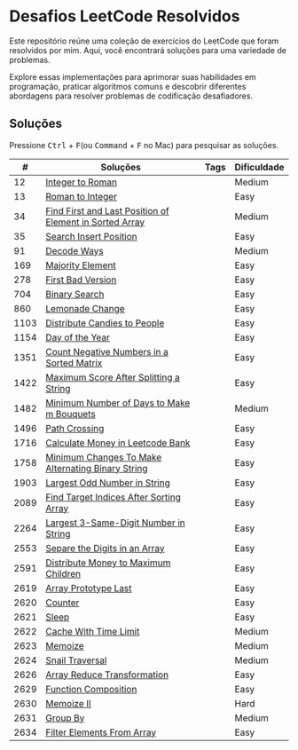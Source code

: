 
# Desafios LeetCode Resolvidos

Este repositório reúne uma coleção de exercícios do LeetCode que foram resolvidos por mim. Aqui, você encontrará soluções para uma variedade de problemas.

Explore essas implementações para aprimorar suas habilidades em programação, praticar algoritmos comuns e descobrir diferentes abordagens para resolver problemas de codificação desafiadores.

## Soluções

Pressione <kbd>Ctrl</kbd> + <kbd>F</kbd>(ou <kbd>Command</kbd> + <kbd>F</kbd> no Mac) para pesquisar as soluções.

| #    | Soluções                                                                                                                                                                 | Tags | Dificuldade |
| ---- | ------------------------------------------------------------------------------------------------------------------------------------------------------------------------ | ---- | ----------- |
| 12   | [Integer to Roman](/solutions/12%20-%20Integer%20to%20Roman.js)                                                                                               |      | Medium      |
| 13   | [Roman to Integer](/solutions/13%20-%20Roman%20to%20Integer.js)                                                                                               |      | Easy        |
| 34   | [Find First and Last Position of Element in Sorted Array](/solutions/34%20-%20Find%20First%20and%20Last%20Position%20of%20Element%20in%20Sorted%20Array.js) |      | Medium      |
| 35   | [Search Insert Position](/solutions/35%20-%20Search%20Insert%20Position.js)                                                                                   |      | Easy        |
| 91   | [Decode Ways](/solutions/91%20-%20Decode%20Ways.js)                                                                                   |      | Medium        |
| 169   | [Majority Element](/solutions/169%20-%20Majority%20Element.js)                                                                                   |      | Easy        |
| 278  | [First Bad Version](/solutions/278%20-%20First%20Bad%20Version.js)                                                                                            |      | Easy        |
| 704  | [Binary Search](/solutions/704%20-%20Binary%20Search.js)                                                                                            |      | Easy        |
| 860  | [Lemonade Change](/solutions/860%20-%20Lemonade%20Change.js)                                                                                                  |      | Easy        |
| 1103 | [Distribute Candies to People](/solutions/1103%20-%20Distribute%20Candies%20to%20People.js)                                                                   |      | Easy        |
| 1154 | [Day of the Year](/solutions/1154%20-%20Day%20of%20the%20Year.js)                                                                                             |      | Easy        |
| 1351 | [Count Negative Numbers in a Sorted Matrix](/solutions/1351%20-%20Count%20Negative%20Numbers%20in%20a%20Sorted%20Matrix.js)                                                                                             |      | Easy        |
| 1422 | [Maximum Score After Splitting a String](/solutions/1422%20-%20Maximum%20Score%20After%20Splitting%20a%20String.js)                                                                                             |      | Easy        |
| 1482 | [Minimum Number of Days to Make m Bouquets](/solutions/1482%20-%20Minimum%20Number%20of%20Days%20to%20Make%20m%20Bouquets.js)                                                                                             |      | Medium        |
| 1496 | [Path Crossing](/solutions/1496%20-%20Path%20Crossing.js)                                                                                             |      | Easy        |
| 1716 | [Calculate Money in Leetcode Bank](/solutions/1716%20-%20Calculate%20Money%20in%20Leetcode%20Bank.js)                                                         |      | Easy        |
| 1758 | [Minimum Changes To Make Alternating Binary String](/solutions/1758%20-%20Minimum%20Changes%20To%20Make%20Alternating%20Binary%20String.js)                                                         |      | Easy        |
| 1903 | [Largest Odd Number in String](/solutions/1903%20-%20Largest%20Odd%20Number%20in%20String.js)                                                                 |      | Easy        |
| 2089 | [Find Target Indices After Sorting Array](/solutions/2089%20-%20Find%20Target%20Indices%20After%20Sorting%20Array.js)                                         |      | Easy      |
| 2264 | [Largest 3-Same-Digit Number in String](/solutions/2264%20-%20Largest%203-Same-Digit%20Number%20in%20String.js)                                               |      | Easy      |
| 2553 | [Separe the Digits in an Array](/solutions/2553%20-%20Separe%20the%20Digits%20in%20an%20Array.js)                                               |      | Easy      |
| 2591 | [Distribute Money to Maximum Children](/solutions/2591%20-%20Distribute%20Money%20to%20Maximum%20Children.js)                                                 |      | Easy      |
| 2619 | [Array Prototype Last](/solutions/2619%20-%20Array%20Prototype%20Last.js)                                                                                     |      | Easy        |
| 2620 | [Counter](/solutions/2620%20-%20Counter.js)                                                                                                                       |      | Easy        |
| 2621 | [Sleep](/solutions/2621%20-%20Sleep.js)                                                                                                                       |      | Easy        |
| 2622 | [Cache With Time Limit](/solutions/2622%20-%20Cache%20With%20Time%20Limit.js)                                                                                                                       |      | Medium        |
| 2623 | [Memoize](/solutions/2623%20-%20Memoize.js)                                                                                                                       |      | Medium        |
| 2624 | [Snail Traversal](/solutions/2624%20-%20Snail%20Traversal.js)                                                                                                 |      | Medium      |
| 2626 | [Array Reduce Transformation](/solutions/2626%20-%20Array%20Reduce%20Transformation.js)                                                                       |      | Easy        |
| 2629 | [Function Composition](/solutions/2629%20-%20Function%20Composition.js)                                                                       |      | Easy        |
| 2630 | [Memoize II](/solutions/2630%20-%20Memoize%20II.js)                                                                                                                    |      | Hard        |
| 2631 | [Group By](/solutions/2631%20-%20Group%20By.js)                                                                                                                    |      | Medium        |
| 2634 | [Filter Elements From Array](/solutions/2634%20-%20Filter%20Elements%20From%20Array.js)                                                                       |      | Easy      |